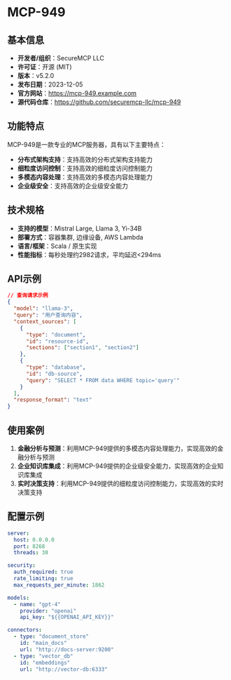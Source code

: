 # MCP-949

## 基本信息

- **开发者/组织**：SecureMCP LLC
- **许可证**：开源 (MIT)
- **版本**：v5.2.0
- **发布日期**：2023-12-05
- **官方网站**：https://mcp-949.example.com
- **源代码仓库**：https://github.com/securemcp-llc/mcp-949

## 功能特点

MCP-949是一款专业的MCP服务器，具有以下主要特点：

- **分布式架构支持**：支持高效的分布式架构支持能力
- **细粒度访问控制**：支持高效的细粒度访问控制能力
- **多模态内容处理**：支持高效的多模态内容处理能力
- **企业级安全**：支持高效的企业级安全能力


## 技术规格

- **支持的模型**：Mistral Large, Llama 3, Yi-34B
- **部署方式**：容器集群, 边缘设备, AWS Lambda
- **语言/框架**：Scala / 原生实现
- **性能指标**：每秒处理约2982请求，平均延迟<294ms

## API示例

```json
// 查询请求示例
{
  "model": "llama-3",
  "query": "用户查询内容",
  "context_sources": [
    {
      "type": "document",
      "id": "resource-id",
      "sections": ["section1", "section2"]
    },
    {
      "type": "database",
      "id": "db-source",
      "query": "SELECT * FROM data WHERE topic='query'"
    }
  ],
  "response_format": "text"
}
```

## 使用案例

1. **金融分析与预测**：利用MCP-949提供的多模态内容处理能力，实现高效的金融分析与预测
2. **企业知识库集成**：利用MCP-949提供的企业级安全能力，实现高效的企业知识库集成
3. **实时决策支持**：利用MCP-949提供的细粒度访问控制能力，实现高效的实时决策支持


## 配置示例

```yaml
server:
  host: 0.0.0.0
  port: 8268
  threads: 30

security:
  auth_required: true
  rate_limiting: true
  max_requests_per_minute: 1862

models:
  - name: "gpt-4"
    provider: "openai"
    api_key: "${{OPENAI_API_KEY}}"

connectors:
  - type: "document_store"
    id: "main_docs"
    url: "http://docs-server:9200"
  - type: "vector_db"
    id: "embeddings"
    url: "http://vector-db:6333"
```